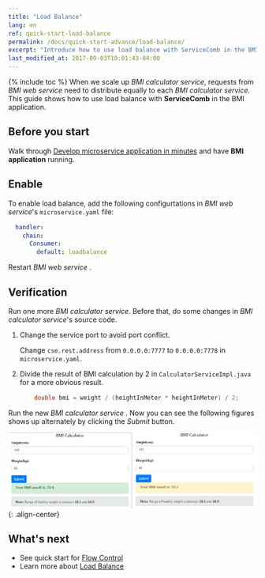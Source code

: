 ```yaml
---
title: "Load Balance"
lang: en
ref: quick-start-load-balance
permalink: /docs/quick-start-advance/load-balance/
excerpt: "Introduce how to use load balance with ServiceComb in the BMI application"
last_modified_at: 2017-09-03T10:01:43-04:00
---
```


{% include toc %}
When we scale up *BMI calculator service*, requests from *BMI web service* need to distribute equally to each *BMI calculator service*. This guide shows how to use load balance with **ServiceComb** in the BMI application. 

## Before you start

Walk through [Develop microservice application in minutes](/docs/quick-start-bmi/) and have **BMI application** running. 

## Enable

To enable load balance, add the following configurtations in *BMI web service*\'s `microservice.yaml` file:

```yaml
  handler:
    chain:
      Consumer:
        default: loadbalance
```

Restart *BMI web service* .

## Verification

Run one more *BMI calculator service*. Before that, do some changes in *BMI calculator service*\'s source code.

1. Change the service port to avoid port conflict.

   Change `cse.rest.address` from `0.0.0.0:7777` to `0.0.0.0:7778` in `microservice.yaml`.

2. Divide the result of BMI calculation by 2 in `CalculatorServiceImpl.java` for a more obvious result.

   ```java
       double bmi = weight / (heightInMeter * heightInMeter) / 2;
   ```


Run the new *BMI calculator service* . Now you can see the following figures shows up alternately by clicking the *Submit* button.

![Load balance result](/assets/images/load-balance-result.png){: .align-center}

## What's next

* See quick start for [Flow Control](/docs/quick-start-advance/flow-control/)
* Learn more about [Load Balance](/users/load-balance/)
